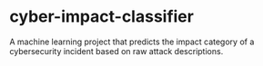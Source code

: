 # cyber-impact-classifier
A machine learning project that predicts the impact category of a cybersecurity incident based on raw attack descriptions.
